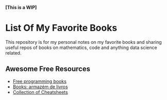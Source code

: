 <b>[This is a WIP]</b>

# List Of My Favorite Books

This repository is for my personal notes on my favorite books and sharing useful repos of books on mathematics, code and anything data science related.

## Awesome Free Resources 

* [Free programming books](https://github.com/EbookFoundation/free-programming-books)
* [Books: armazém de livros](https://github.com/free-educa/books)
* [Collection of Cheatsheets](https://overapi.com)
